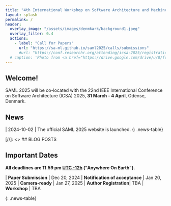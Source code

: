 ```yaml
---
title: "4th International Workshop on Software Architecture and Machine Learning"
layout: splash
permalink: /
header:
  overlay_image: "/assets/images/denmkark/background1.jpeg"
  overlay_filter: 0.4
  actions:
    - label: "Call for Papers"
      url: "https://sa-ml.github.io/saml2025/calls/submissions"
      #url: "https://conf.researchr.org/attending/icsa-2025/registration"
  # caption: 'Photo from <a href="https://drive.google.com/drive/u/0/folders/10XXSEjTNDmrwU0tqL58la1n3YlE-g4V8">EMNLP 2023 Website Image.png</a> '
---
```


## Welcome!
SAML 2025 will be co-located with the 22nd IEEE International Conference on Software Architecture (ICSA) 2025, **31 March - 4 April**, Odense, Denmark.


## News
<style>
.news-table { font-size: .9em; table-layout: fixed; }
.news-table tr td:nth-child(1) { font-weight: bold; width: 10em; }
</style>

| 2024-10-02 | The official SAML 2025 website is launched.
{: .news-table}

[//]: <> ## BLOG POSTS 


## Important Dates
<b>All deadlines are 11.59 pm <a target="_blank" href="https://www.timeanddate.com/time/zone/timezone/utc-12">UTC -12h</a> ("Anywhere On Earth").</b>

<style>
.news-table { font-size: .9em; table-layout: fixed;}
.news-table tr td:nth-child(1) { font-weight: bold; width: 10em; }
</style>
| **Paper Submission** | Dec 20, 2024
| **Notification of acceptance** | Jan 20, 2025
| **Camera-ready** | Jan 27, 2025
| **Author Registration**| TBA
| **Workshop** | TBA

{: .news-table}


